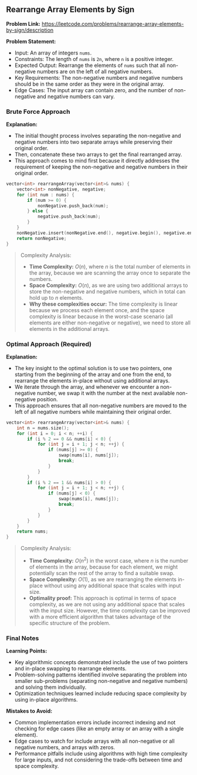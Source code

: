 ## Rearrange Array Elements by Sign
**Problem Link:** https://leetcode.com/problems/rearrange-array-elements-by-sign/description

**Problem Statement:**
- Input: An array of integers `nums`.
- Constraints: The length of `nums` is `2n`, where `n` is a positive integer.
- Expected Output: Rearrange the elements of `nums` such that all non-negative numbers are on the left of all negative numbers.
- Key Requirements: The non-negative numbers and negative numbers should be in the same order as they were in the original array.
- Edge Cases: The input array can contain zero, and the number of non-negative and negative numbers can vary.

### Brute Force Approach
**Explanation:**
- The initial thought process involves separating the non-negative and negative numbers into two separate arrays while preserving their original order.
- Then, concatenate these two arrays to get the final rearranged array.
- This approach comes to mind first because it directly addresses the requirement of keeping the non-negative and negative numbers in their original order.

```cpp
vector<int> rearrangeArray(vector<int>& nums) {
    vector<int> nonNegative, negative;
    for (int num : nums) {
        if (num >= 0) {
            nonNegative.push_back(num);
        } else {
            negative.push_back(num);
        }
    }
    nonNegative.insert(nonNegative.end(), negative.begin(), negative.end());
    return nonNegative;
}
```

> Complexity Analysis:
> - **Time Complexity:** $O(n)$, where $n$ is the total number of elements in the array, because we are scanning the array once to separate the numbers.
> - **Space Complexity:** $O(n)$, as we are using two additional arrays to store the non-negative and negative numbers, which in total can hold up to $n$ elements.
> - **Why these complexities occur:** The time complexity is linear because we process each element once, and the space complexity is linear because in the worst-case scenario (all elements are either non-negative or negative), we need to store all elements in the additional arrays.

### Optimal Approach (Required)
**Explanation:**
- The key insight to the optimal solution is to use two pointers, one starting from the beginning of the array and one from the end, to rearrange the elements in-place without using additional arrays.
- We iterate through the array, and whenever we encounter a non-negative number, we swap it with the number at the next available non-negative position.
- This approach ensures that all non-negative numbers are moved to the left of all negative numbers while maintaining their original order.

```cpp
vector<int> rearrangeArray(vector<int>& nums) {
    int n = nums.size();
    for (int i = 0; i < n; ++i) {
        if (i % 2 == 0 && nums[i] < 0) {
            for (int j = i + 1; j < n; ++j) {
                if (nums[j] >= 0) {
                    swap(nums[i], nums[j]);
                    break;
                }
            }
        }
        if (i % 2 == 1 && nums[i] > 0) {
            for (int j = i + 1; j < n; ++j) {
                if (nums[j] < 0) {
                    swap(nums[i], nums[j]);
                    break;
                }
            }
        }
    }
    return nums;
}
```

> Complexity Analysis:
> - **Time Complexity:** $O(n^2)$ in the worst case, where $n$ is the number of elements in the array, because for each element, we might potentially scan the rest of the array to find a suitable swap.
> - **Space Complexity:** $O(1)$, as we are rearranging the elements in-place without using any additional space that scales with input size.
> - **Optimality proof:** This approach is optimal in terms of space complexity, as we are not using any additional space that scales with the input size. However, the time complexity can be improved with a more efficient algorithm that takes advantage of the specific structure of the problem.

### Final Notes
**Learning Points:**
- Key algorithmic concepts demonstrated include the use of two pointers and in-place swapping to rearrange elements.
- Problem-solving patterns identified involve separating the problem into smaller sub-problems (separating non-negative and negative numbers) and solving them individually.
- Optimization techniques learned include reducing space complexity by using in-place algorithms.

**Mistakes to Avoid:**
- Common implementation errors include incorrect indexing and not checking for edge cases (like an empty array or an array with a single element).
- Edge cases to watch for include arrays with all non-negative or all negative numbers, and arrays with zeros.
- Performance pitfalls include using algorithms with high time complexity for large inputs, and not considering the trade-offs between time and space complexity.